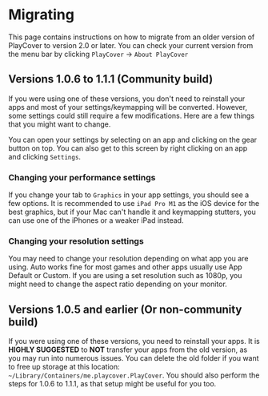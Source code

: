 # Migrating

This page contains instructions on how to migrate from an older version of PlayCover to version 2.0 or later. You can check your current version from the menu bar by clicking `PlayCover` -> `About PlayCover`

## Versions 1.0.6 to 1.1.1 (Community build)
If you were using one of these versions, you don't need to reinstall your apps and most of your settings/keymapping will be converted. However, some settings could still require a few modifications. Here are a few things that you might want to change. 

You can open your settings by selecting on an app and clicking on the gear button on top. You can also get to this screen by right clicking on an app and clicking `Settings`. 

### Changing your performance settings
If you change your tab to `Graphics` in your app settings, you should see a few options. It is recommended to use `iPad Pro M1` as the iOS device for the best graphics, but if your Mac can't handle it and keymapping stutters, you can use one of the iPhones or a weaker iPad instead. 

### Changing your resolution settings
You may need to change your resolution depending on what app you are using. Auto works fine for most games and other apps usually use App Default or Custom. If you are using a set resolution such as 1080p, you might need to change the aspect ratio depending on your monitor. 

## Versions 1.0.5 and earlier (Or non-community build)
If you were using one of these versions, you need to reinstall your apps. It is **HIGHLY SUGGESTED** to **NOT** transfer your apps from the old version, as you may run into numerous issues. You can delete the old folder if you want to free up storage at this location: `~/Library/Containers/me.playcover.PlayCover`. You should also perform the steps for 1.0.6 to 1.1.1, as that setup might be useful for you too. 
